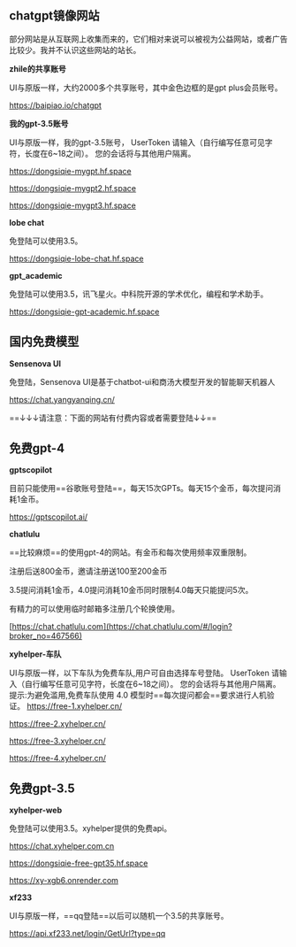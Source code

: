 ## chatgpt镜像网站

部分网站是从互联网上收集而来的，它们相对来说可以被视为公益网站，或者广告比较少。我并不认识这些网站的站长。 

**zhile的共享账号**

UI与原版一样，大约2000多个共享账号，其中金色边框的是gpt plus会员账号。

https://baipiao.io/chatgpt

**我的gpt-3.5账号**

UI与原版一样，我的gpt-3.5账号， UserToken 请输入（自行编写任意可见字符，长度在6~18之间）。 您的会话将与其他用户隔离。

https://dongsiqie-mygpt.hf.space

https://dongsiqie-mygpt2.hf.space

https://dongsiqie-mygpt3.hf.space

**lobe chat**

免登陆可以使用3.5。

https://dongsiqie-lobe-chat.hf.space

**gpt_academic**

免登陆可以使用3.5，讯飞星火。中科院开源的学术优化，编程和学术助手。

https://dongsiqie-gpt-academic.hf.space

## 国内免费模型

**Sensenova UI**

免登陆，Sensenova UI是基于chatbot-ui和商汤大模型开发的智能聊天机器人

https://chat.yangyanqing.cn/

==↓↓↓请注意：下面的网站有付费内容或者需要登陆↓↓==

## 免费gpt-4

**gptscopilot**

目前只能使用==谷歌账号登陆==，每天15次GPTs。每天15个金币，每次提问消耗1金币。

https://gptscopilot.ai/

**chatlulu**

==比较麻烦==的使用gpt-4的网站。有金币和每次使用频率双重限制。

注册后送800金币，邀请注册送100至200金币

3.5提问消耗1金币，4.0提问消耗10金币同时限制4.0每天只能提问5次。

有精力的可以使用临时邮箱多注册几个轮换使用。

[https://chat.chatlulu.com](https://chat.chatlulu.com/#/login?broker_no=467566)

**xyhelper-车队**

UI与原版一样，以下车队为免费车队,用户可自由选择车号登陆。 UserToken 请输入（自行编写任意可见字符，长度在6~18之间）。 您的会话将与其他用户隔离。
提示:为避免滥用,免费车队使用 4.0 模型时==每次提问都会==要求进行人机验证。
https://free-1.xyhelper.cn/

https://free-2.xyhelper.cn/

https://free-3.xyhelper.cn/

https://free-4.xyhelper.cn/

## 免费gpt-3.5

**xyhelper-web**

免登陆可以使用3.5。xyhelper提供的免费api。

https://chat.xyhelper.com.cn

https://dongsiqie-free-gpt35.hf.space

https://xy-xgb6.onrender.com

**xf233**

UI与原版一样，==qq登陆==以后可以随机一个3.5的共享账号。

https://api.xf233.net/login/GetUrl?type=qq


